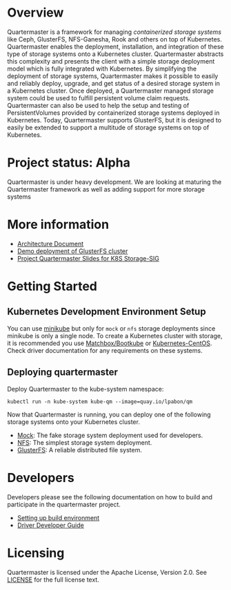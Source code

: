 # Overview

Quartermaster is a framework for managing _containerized storage systems_ like
Ceph, GlusterFS, NFS-Ganesha, Rook and others on top of Kubernetes. Quartermaster
enables the deployment, installation, and integration of these type of storage
systems onto a Kubernetes cluster. Quartermaster abstracts this complexity and
presents the client with a simple storage deployment model which is fully
integrated with Kubernetes. By simplifying the deployment of storage systems,
Quartermaster makes it possible to easily and reliably deploy, upgrade, and get
status of a desired storage system in a Kubernetes cluster.  Once deployed, a
Quartermaster managed storage system could be used to fulfill persistent volume
claim requests. Quartermaster can also be used to help the setup and testing of
PersistentVolumes provided by containerized storage systems deployed in Kubernetes.
Today, Quartermaster supports GlusterFS, but it is designed to easily be extended
to support a multitude of storage systems on top of Kubernetes.

# Project status: Alpha

Quartermaster is under heavy development. We are looking at maturing the
Quartermaster framework as well as adding support for more storage systems

# More information

* [Architecture Document](http://bit.ly/2kikXpF)
* [Demo deployment of GlusterFS cluster](https://asciinema.org/a/108285)
* [Project Quartermaster Slides for K8S Storage-SIG](http://bit.ly/2jp5VB9)

# Getting Started

## Kubernetes Development Environment Setup

You can use [minikube](https://github.com/kubernetes/minikube) but only for `mock`
or `nfs` storage deployments since minikube is only a single node. To create a
Kubernetes cluster with storage, it is recommended you use
[Matchbox/Bootkube](https://github.com/coreos/matchbox/blob/master/Documentation/bootkube.md)
or [Kubernetes-CentOS](https://github.com/lpabon/kubernetes-centos).  Check driver
documentation for any requirements on these systems.

## Deploying quartermaster

Deploy Quartermaster to the kube-system namespace:

```
kubectl run -n kube-system kube-qm --image=quay.io/lpabon/qm
```

Now that Quartermaster is running, you can deploy one of the following storage
systems onto your Kubernetes cluster.

* [Mock](pkg/storage/mock/README.md): The fake storage system deployment used for developers.
* [NFS](pkg/storage/nfs/README.md): The simplest storage system deployment.
* [GlusterFS](pkg/storage/glusterfs/README.md): A reliable distributed file system.

# Developers

Developers please see the following documentation on how to build and participate
in the quartermaster project.

* [Setting up build environment](Documentation/dev_setup.md)
* [Driver Developer Guide](Documentation/dev_driver.md)

# Licensing

Quartermaster is licensed under the Apache License, Version 2.0.  See
[LICENSE](LICENSE) for the full license text.
